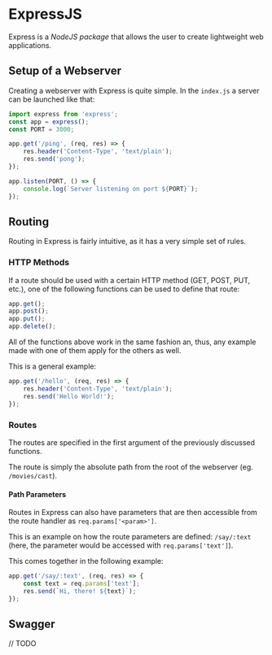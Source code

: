 # ExpressJS

Express is a *NodeJS package* that allows the user to create
lightweight web applications.

## Setup of a Webserver

Creating a webserver with Express is quite simple. In the `index.js`
a server can be launched like that:

```js
import express from 'express';
const app = express();
const PORT = 3000;

app.get('/ping', (req, res) => {
    res.header('Content-Type', 'text/plain');
    res.send('pong');
});

app.listen(PORT, () => {
    console.log(`Server listening on port ${PORT}`);
});
```

## Routing

Routing in Express is fairly intuitive, as it has a very simple set
of rules.

### HTTP Methods

If a route should be used with a certain HTTP method
(GET, POST, PUT, etc.), one of the following functions can be used to
define that route:

```js
app.get();
app.post();
app.put();
app.delete();
```

All of the functions above work in the same fashion an, thus, any
example made with one of them apply for the others as well.

This is a general example:

```js
app.get('/hello', (req, res) => {
    res.header('Content-Type', 'text/plain');
    res.send('Hello World!');
});
```

### Routes

The routes are specified in the first argument of the previously
discussed functions.

The route is simply the absolute path from the root of the webserver
(eg. `/movies/cast`).

#### Path Parameters

Routes in Express can also have parameters that are then accessible
from the route handler as `req.params['<param>']`.

This is an example on how the route parameters are defined:
`/say/:text` (here, the parameter would be accessed with
`req.params['text']`).

This comes together in the following example:

```js
app.get('/say/:text', (req, res) => {
    const text = req.params['text'];
    res.send(`Hi, there! ${text}`);
});
```

## Swagger

// TODO

